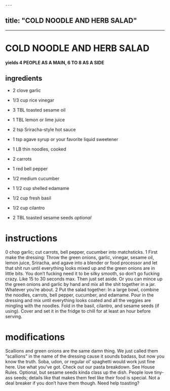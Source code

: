 

	---
title: "COLD NOODLE AND HERB SALAD"
---



---
# COLD NOODLE AND HERB SALAD
#### yields 4 PEOPLE AS A MAIN, 6 TO 8 AS A SIDE
## ingredients
* 2 clove garlic

* 1/3 cup rice vinegar

* 3 TBL toasted sesame oil

* 1 TBL lemon or lime juice

* 2 tsp Sriracha-style hot sauce

* 1 tsp agave syrup or your favorite liquid sweetener

* 1 LB thin noodles, cooked

* 2 carrots

* 1 red bell pepper

* 1/2 medium cucumber

* 1 1/2 cup shelled edamame

* 1/2 cup fresh basil

* 1/2 cup cilantro

* 2 TBL toasted sesame seeds *optional*


# instructions
0 chop garlic; cut carrots, bell pepper, cucumber into matchsticks.
1 First make the dressing: Throw the green onions, garlic, vinegar, sesame oil, lemon juice, Sriracha, and agave into a blender or food processor and let that shit run until everything looks mixed up and the green onions are in little bits. You don’t fucking need it to be silky smooth, so don’t go fucking crazy. Like 15 to 30 seconds max. Then just set aside. Or you can mince up the green onions and garlic by hand and mix all the shit together in a jar. Whatever you’re about.
2 Put the salad together: In a large bowl, combine the noodles, carrots, bell pepper, cucumber, and edamame. Pour in the dressing and mix until everything looks coated and all the veggies are mingling with the noodles. Fold in the basil, cilantro, and sesame seeds (if using). Cover and set it in the fridge to chill for at least an hour before serving.

# modifications

Scallions and green onions are the same damn thing. We just called them “scallions” in the name of the dressing cause it sounds badass, but now you know the truth.
 Soba, udon, or regular ol’ spaghetti would work just fine here. Use what you’ve got. Check out our pasta breakdown.
 See House Rules.
 Optional, but sesame seeds kinda class up the dish. People love tiny-ass seeds; details like that makes them feel like their food is special. Not a deal breaker if you don’t have them though. Need help toasting?
	
	
